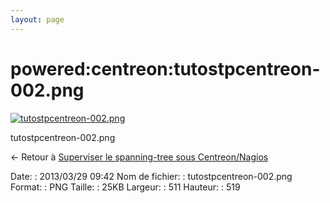 ```yaml
---
layout: page
---
```


powered:centreon:tutostpcentreon-002.png
========================================

[![tutostpcentreon-002.png](../..//assets/media/powered/centreon/tutostpcentreon-002.png@cache=&w=511&h=519 "tutostpcentreon-002.png")](../..//assets/media/powered/centreon/tutostpcentreon-002.png@cache= "Afficher le fichier original")

tutostpcentreon-002.png

← Retour à [Superviser le spanning-tree sous
Centreon/Nagios](../../../centreon/superviser-spanning-tree.html "centreon:superviser-spanning-tree")

Date:
:   2013/03/29 09:42
Nom de fichier:
:   tutostpcentreon-002.png
Format:
:   PNG
Taille:
:   25KB
Largeur:
:   511
Hauteur:
:   519

